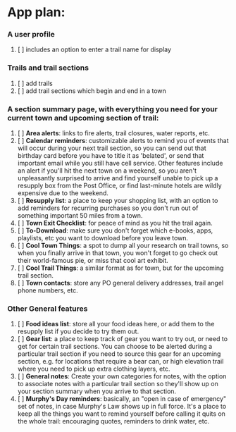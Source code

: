 # App plan:

### A user profile
1. [ ] includes an option to enter a trail name for display

### Trails and trail sections
1. [ ] add trails
2. [ ] add trail sections which begin and end in a town 

### A section summary page, with everything you need for your current town and upcoming section of trail:
1. [ ] **Area alerts**: links to fire alerts, trail closures, water reports, etc.
2. [ ] **Calendar reminders**: customizable alerts to remind you of events that will occur during your next trail section, so you can send out that birthday card before you have to title it as 'belated', or send that important email while you still have cell service. Other features include an alert if you'll hit the next town on a weekend, so you aren't unpleasantly surprised to arrive and find yourself unable to pick up a resupply box from the Post Office, or find last-minute hotels are wildly expensive due to the weekend.
3. [ ] **Resupply list**: a place to keep your shopping list, with an option to add reminders for recurring purchases so you don't run out of something important 50 miles from a town.
4. [ ] **Town Exit Checklist**: for peace of mind as you hit the trail again.
5. [ ] **To-Download**: make sure you don't forget which e-books, apps, playlists, etc you want to download before you leave town.
6. [ ] **Cool Town Things**: a spot to dump all your research on trail towns, so when you finally arrive in that town, you won't forget to go check out their world-famous pie, or miss that cool art exhibit.
7. [ ] **Cool Trail Things**: a similar format as for town, but for the upcoming trail section.
8. [ ] **Town contacts**: store any PO general delivery addresses, trail angel phone numbers, etc.

### Other General features
1. [ ] **Food ideas list**: store all your food ideas here, or add them to the resupply list if you decide to try them out.
2. [ ] **Gear list**: a place to keep track of gear you want to try out, or need to get for certain trail sections. You can choose to be alerted during a particular trail section if you need to source this gear for an upcoming section, e.g. for locations that require a bear can, or high elevation trail where you need to pick up extra clothing layers, etc.
3. [ ] **General notes**: Create your own categories for notes, with the option to associate notes with a particular trail section so they'll show up on your section summary when you arrive to that section.
4. [ ] **Murphy's Day reminders**: basically, an "open in case of emergency" set of notes, in case Murphy's Law shows up in full force. It's a place to keep all the things you want to remind yourself before calling it quits on the whole trail: encouraging quotes, reminders to drink water, etc.
